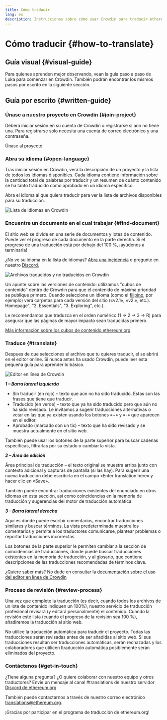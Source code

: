 ```yaml
---
title: Cómo traducir
lang: es
description: Instrucciones sobre cómo usar Crowdin para traducir ethereum.org
---
```


# Cómo traducir {#how-to-translate}

## Guía visual {#visual-guide}

Para quienes aprenden mejor observando, vean la guía paso a paso de Luka para comenzar en Crowdin. También podrán encontrar los mismos pasos por escrito en la siguiente sección.

<YouTube id="Ii7bYhanLs4" />

## Guía por escrito {#written-guide}

### Únase a nuestro proyecto en Crowdin {#join-project}

Deberá iniciar sesión en su cuenta de Crowdin o registrarse si aún no tiene una. Para registrarse solo necesita una cuenta de correo electrónico y una contraseña.

<ButtonLink to="https://crowdin.com/project/ethereum-org/">
  Únase al proyecto
</ButtonLink>

### Abra su idioma {#open-language}

Tras iniciar sesión en Crowdin, verá la descripción de un proyecto y la lista de todos los idiomas disponibles. Cada idioma contiene información sobre la cantidad total de palabras por traducir y un resumen de cuánto contenido se ha tanto traducido como aprobado en un idioma específico.

Abra el idioma al que quiera traducir para ver la lista de archivos disponibles para su traducción.

![Lista de idiomas en Crowdin](./list-of-languages.png)

### Encuentre un documento en el cual trabajar {#find-document}

El sitio web se divide en una serie de documentos y lotes de contenido. Puede ver el progreso de cada documento en la parte derecha. Si el progreso de una traducción está por debajo del 100 %, ¡ayúdenos a terminarla!

¿No ve su idioma en la lista de idiomas? [Abra una incidencia](https://github.com/ethereum/ethereum-org-website/issues/new/choose) o pregunte en nuestro [Discord](/discord/),

![Archivos traducidos y no traducidos en Crowdin](./crowdin-files.png)

Un apunte sobre las versiones de contenido: utilizamos "cubos de contenido" dentro de Crowdin para que el contenido de máxima prioridad se publique primero. Cuando seleccione un idioma (como el [filipino](https://crowdin.com/project/ethereum-org/fil#), por ejemplo) verá carpetas para cada versión del sitio («v2.1», «v2.», etc.). Homepage", "2. Essentials", "3. Exploring", etc.).

Le recomendamos que traduzca en el orden numérico (1 → 2 → 3 → R) para asegurar que las páginas de mayor impacto sean traducidas primero.

[Más información sobre los cubos de contenido ethereum.org](/contributing/translation-program/content-buckets/)

### Traduce {#translate}

Despues de que selecciones el archivo que tu quieres traducir, el se abrirá en el editor online. Si nunca antes ha usado Crowdin, puede leer esta pequeña guía para aprender lo básico.

![Editor en línea de Crowdin](./online-editor.png)

**_1 – Barra lateral izquierda_**

- Sin traducir (en rojo) – texto que aún no ha sido traducido. Estas son las frases que tiene que traducir.
- Traducido (en verde) – texto que ya ha sido traducido pero que aún no ha sido revisado. Le invitamos a sugerir traducciones alternativas o votar en las que ya existen usando los botones «+» y «-» que aparecen en el editor.
- Aprobado (marcado con un tic) – texto que ha sido revisado y se muestra actualmente en el sitio web.

También puede usar los botones de la parte superior para buscar cadenas específicas, filtrarlas por su estado o cambiar la vista.

**_2 – Área de edición_**

Área principal de traducción – el texto original se muestra arriba junto con contexto adicional y capturas de pantalla (si las hay). Para sugerir una nueva traducción debe escribirla en el campo «Enter translation here» y hacer clic en «Save».

También puede encontrar traducciones existentes del enunciado en otros idiomas en esta sección, así como coincidencias en la memoria de traducción y sugerencias del motor de traducción automática.

**_3 – Barra lateral derecha_**

Aquí es donde puede escribir comentarios, encontrar traducciones similares y buscar términos. La vista predeterminada muestra los comentarios y permite a los traductores comunicarse, plantear problemas o reportar traducciones incorrectas.

Los botones de la parte superior le permiten cambiar a la sección de coincidencias de traducciones, donde puede buscar traducciones existentes en la memoria de traducción, y al glosario, que contiene descripciones de las traducciones recomendadas de términos clave.

¿Quiere saber más? No dude en consultar la [documentación sobre el uso del editor en línea de Crowdin](https://support.crowdin.com/online-editor/)

### Proceso de revisión {#review-process}

Una vez que complete la traducción (es decir, cuando todos los archivos de un lote de contenido indiquen un 100%), nuestro servicio de traducción profesional revisará (y editará personalmente) el contenido. Cuando la revisión esté lista (cuando el progreso de la revisión sea 100 %), añadiremos la traducción al sitio web.

<InfoBanner shouldCenter emoji=":warning:">
  No utilice la traducción automática para traducir el proyecto. Todas las traducciones serán revisadas antes de ser añadidas al sitio web. Si sus traducciones resultan ser traducciones automáticas, serán rechazadas y los colaboradores que utilicen ltraducción automática posiblemente serán eliminados del proyecto.
</InfoBanner>

### Contáctenos {#get-in-touch}

¿Tiene alguna pregunta? ¿O quiere colaborar con nuestro equipo y otros traductores? Envíe un mensaje al canal #translations de nuestro servidor [Discord de ethereum.org](/discord/)

También puede contactarnos a través de nuestro correo electrónico translations@ethereum.org.

¡Gracias por participar en el programa de traducción de ethereum.org!
